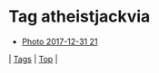 <!--
title: Tag atheistjackvia
date: 2020-06-28T15:26:58.937Z
tags:
-->
# Tag atheistjackvia

 * [Photo 2017-12-31 21](169161525719.md)

| [Tags](tags.md) | [Top](index.md) |
